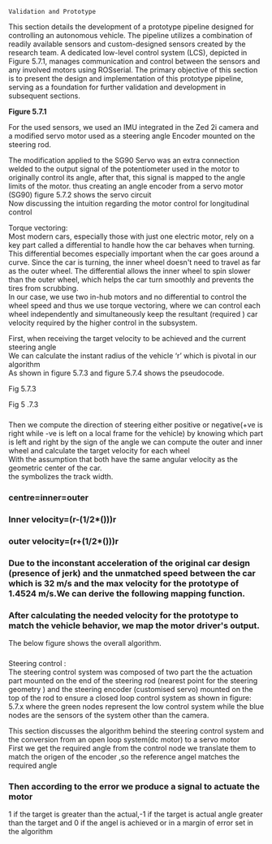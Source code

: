  	Validation and Prototype

This section details the development of a prototype pipeline designed for controlling an autonomous vehicle. The pipeline utilizes a combination of readily available sensors and custom-designed sensors created by the research team. A dedicated low-level control system (LCS), depicted in Figure 5.7.1, manages communication and control between the sensors and any involved motors using ROSserial. The primary objective of this section is to present the design and implementation of this prototype pipeline, serving as a foundation for further validation and development in subsequent sections.

**Figure 5.7.1**

For the used sensors, we used an IMU integrated in the Zed 2i camera and a modified servo motor used as a steering angle Encoder mounted on the steering rod.

The modification applied to the SG90 Servo was an extra connection welded to the output signal of the potentiometer used in the motor to originally control its angle, after that, this signal is mapped to the angle limits of the motor. thus creating an angle encoder from a servo motor (SG90)  figure 5.7.2 shows the servo circuit  
Now discussing the intuition regarding the motor control for longitudinal control  
   
 Torque vectoring:  
	Most modern cars, especially those with just one electric motor, rely on a key part called a differential to handle how the car behaves when turning. This differential becomes especially important when the car goes around a curve. Since the car is turning, the inner wheel doesn't need to travel as far as the outer wheel. The differential allows the inner wheel to spin slower than the outer wheel, which helps the car turn smoothly and prevents the tires from scrubbing.  
In our case, we use two in-hub motors and no differential to control the wheel speed and thus we use torque vectoring, where we can control each wheel independently and simultaneously keep the resultant (required )  car velocity required by the higher control in the subsystem.

First, when receiving the target velocity to be achieved and the current steering angle   
We can calculate the instant radius of the vehicle ‘r’ which is pivotal in our algorithm  
As shown in figure 5.7.3 and figure 5.7.4 shows the pseudocode.

Fig 5.7.3

Fig 5 .7.3

### 

### 

### 

### 

### 

### 

### 

### 

### 

### 

Then we compute the direction of steering either positive or negative(+ve is right while \-ve is left on a local frame for the vehicle) by knowing which part is left and right by the sign of the angle we can compute the outer and inner wheel and calculate the target velocity for each wheel   
With the assumption that both have the same angular velocity as the geometric center of the car.  
the   symbolizes the track width.

###                                         centre\=inner=outer

### Inner velocity\=(r-(1/2\*()))r

### outer velocity\=(r+(1/2\*()))r

### 

### 

### 

### 

### 

### 

### 

### 

### 

### 

### 		Due to the inconstant acceleration of the original car design (presence of jerk) and the unmatched speed between the car which is 32 m/s and the max velocity for the prototype of 1.4524 m/s.We can derive the following mapping function. 

### 

### 

### 

### 

### 

### 

### 

### 

### 

### 

### 

### 

### 

### 

### After calculating the needed velocity for the prototype to match the vehicle behavior, we map the motor driver's output.

			  
The below figure shows the overall algorithm.

### 

### 

### 

### 

### 

### 

Steering control :  
	The steering control system was composed of two part the the actuation part mounted on the end of the steering rod (nearest point for the steering geometry ) and the steering encoder (customised servo) mounted on the top of the rod to ensure a closed loop control system as shown in  figure: 5.7.x where the green nodes represent the low control system while the blue nodes are the sensors of the system other than the camera.

This section discusses the algorithm behind the steering control system and the conversion from an open loop system(dc motor) to  a servo motor  
First we get the required angle from the control node we translate them to match the origen of the encoder ,so the reference angel matches the required angle

### 

### 

### 

### 

### 

### 

### 

### 

### 

### 

### Then according to the error we produce a signal to actuate the motor 

1 if the target is greater than the actual,-1 if the target is actual angle greater than the target and 0 if the angel is achieved or in a margin of error set in the algorithm

### 

### 

### 

### 

### 

### 

### 

### 

### 

### 

### 

### 

### 

### 

### 

### 

### 

### 

### 

### 

### 

### 

### 

### 

### 

### 

### 

### 

### 

### 

### 
